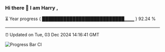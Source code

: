 ### Hi there 👋 I am Harry , 

⏳ Year progress { ███████████████████████████▁▁▁ } 92.24 %

---

⏰ Updated on Tue, 03 Dec 2024 14:16:41 GMT

![Progress Bar CI](https://github.com/duykhang68/duykhang68/workflows/Progress%20Bar%20CI/badge.svg)
